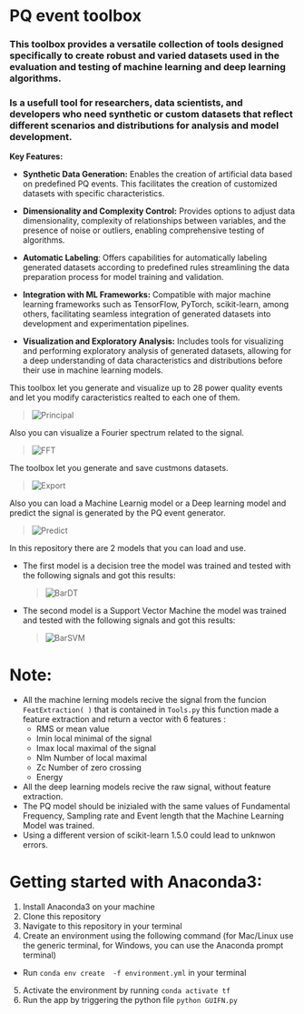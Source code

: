 # PQ event toolbox


### This toolbox provides a versatile collection of tools designed specifically to create robust and varied datasets used in the evaluation and testing of machine learning and deep learning algorithms. 
### Is a usefull tool for researchers, data scientists, and developers who need synthetic or custom datasets that reflect different scenarios and distributions for analysis and model development.



**Key Features:**

+ **Synthetic Data Generation:** Enables the creation of artificial data based on predefined PQ events. This facilitates the creation of customized datasets with specific characteristics.
  
+ **Dimensionality and Complexity Control:** Provides options to adjust data dimensionality, complexity of relationships between variables, and the presence of noise or outliers, enabling comprehensive testing of algorithms.
  
+ **Automatic Labeling**: Offers capabilities for automatically labeling generated datasets according to predefined rules  streamlining the data preparation process for model training and validation.
  
+ **Integration with ML Frameworks:** Compatible with major machine learning frameworks such as TensorFlow, PyTorch, scikit-learn, among others, facilitating seamless integration of generated datasets into development and experimentation pipelines.
  
+ **Visualization and Exploratory Analysis:** Includes tools for visualizing and performing exploratory analysis of generated datasets, allowing for a deep understanding of data characteristics and distributions before their use in machine learning models.

 This toolbox let you generate and visualize up to 28 power quality events and let you modify caracteristics realted to each one of them.
 
> ![Principal](https://github.com/Micke1995/ROPEC-2024/blob/main/Figures/Principal.png)

Also you can visualize a Fourier spectrum related to the signal.
>![FFT](https://github.com/Micke1995/ROPEC-2024/blob/main/Figures/FFT.png)

The toolbox let you generate and save custmons datasets.

> ![Export](https://github.com/Micke1995/ROPEC-2024/blob/main/Figures/Export.png) 

Also you can load a Machine Learnig model or a Deep learning model and predict the signal is generated by the PQ event generator.

>![Predict](https://github.com/Micke1995/ROPEC-2024/blob/main/Figures/PredictML.gif)

In this repository there are 2 models that you can load and use.

+ The first model is a decision tree the model was trained and tested with the following signals and got this results:

  >![BarDT](https://github.com/Micke1995/ROPEC-2024/blob/main/Figures/barplot_DecisionTree.png) 

+ The second model is a Support Vector Machine the model was trained and tested with the following signals and got this results:

  >![BarSVM](https://github.com/Micke1995/ROPEC-2024/blob/main/Figures/barplot_SVM.png) 

# Note:
+ All the machine lerning models recive the signal from the funcion `FeatExtraction( )` that is contained in `Tools.py` this function made a feature extraction and return a vector with 6 features :
  - RMS or mean value 
  - Imin local minimal of the signal
  - Imax local maximal of the signal
  - Nlm Number of local maximal
  - Zc Number of zero crossing
  - Energy
+ All the deep learning models recive the raw signal, without feature extraction.
+ The PQ model should be inizialed with the same values of Fundamental Frequency, Sampling rate and Event length that the Machine Learning Model was trained.
+ Using a different version of scikit-learn 1.5.0 could lead to unknwon errors.


# Getting started with Anaconda3:

1. Install Anaconda3 on your machine
2. Clone this repository
3. Navigate to this repository in your terminal
4. Create an environment using the following command (for Mac/Linux use the generic terminal, for Windows, you can use the Anaconda prompt terminal)
  + Run `conda env create  -f environment.yml` in your terminal
5. Activate the environment by running `conda activate tf`
6. Run the app by triggering the python file `python GUIFN.py`
